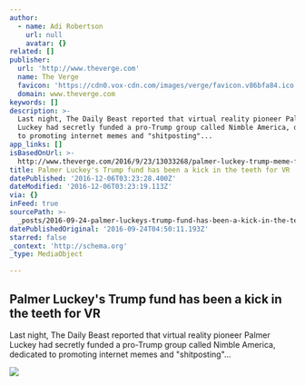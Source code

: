 ```yaml
---
author:
  - name: Adi Robertson
    url: null
    avatar: {}
related: []
publisher:
  url: 'http://www.theverge.com'
  name: The Verge
  favicon: 'https://cdn0.vox-cdn.com/images/verge/favicon.v86bfa84.ico'
  domain: www.theverge.com
keywords: []
description: >-
  Last night, The Daily Beast reported that virtual reality pioneer Palmer
  Luckey had secretly funded a pro-Trump group called Nimble America, dedicated
  to promoting internet memes and "shitposting"...
app_links: []
isBasedOnUrl: >-
  http://www.theverge.com/2016/9/23/13033268/palmer-luckey-trump-meme-fund-oculus-developers-respond
title: Palmer Luckey's Trump fund has been a kick in the teeth for VR
datePublished: '2016-12-06T03:23:28.400Z'
dateModified: '2016-12-06T03:23:19.113Z'
via: {}
inFeed: true
sourcePath: >-
  _posts/2016-09-24-palmer-luckeys-trump-fund-has-been-a-kick-in-the-teeth-for.md
datePublishedOriginal: '2016-09-24T04:50:11.193Z'
starred: false
_context: 'http://schema.org'
_type: MediaObject

---
```

<article style=""><h1>Palmer Luckey's Trump fund has been a kick in the teeth for VR</h1><p>Last night, The Daily Beast reported that virtual reality pioneer Palmer Luckey had secretly funded a pro-Trump group called Nimble America, dedicated to promoting internet memes and "shitposting"...</p><img src="https://cdn1.vox-cdn.com/uploads/chorus_image/image/50969131/ios10.0.jpg" /></article>